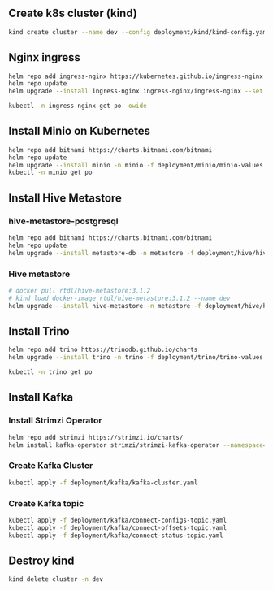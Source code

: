 ## Create k8s cluster (kind)
```bash
kind create cluster --name dev --config deployment/kind/kind-config.yaml 
```
## Nginx ingress
```bash
helm repo add ingress-nginx https://kubernetes.github.io/ingress-nginx
helm repo update
helm upgrade --install ingress-nginx ingress-nginx/ingress-nginx --set controller.hostNetwork=true,controller.service.type="",controller.kind=DaemonSet --namespace ingress-nginx --version 4.10.1 --create-namespace --debug

kubectl -n ingress-nginx get po -owide
```
## Install Minio on Kubernetes

```bash
helm repo add bitnami https://charts.bitnami.com/bitnami
helm repo update
helm upgrade --install minio -n minio -f deployment/minio/minio-values.yaml bitnami/minio --create-namespace --debug --version 14.6.0
kubectl -n minio get po
```
## Install Hive Metastore

### hive-metastore-postgresql
```bash
helm repo add bitnami https://charts.bitnami.com/bitnami
helm repo update
helm upgrade --install metastore-db -n metastore -f deployment/hive/hive-metastore-postgres-values.yaml bitnami/postgresql --create-namespace --debug --version 15.4.2
```
### Hive metastore
```bash
# docker pull rtdl/hive-metastore:3.1.2
# kind load docker-image rtdl/hive-metastore:3.1.2 --name dev
helm upgrade --install hive-metastore -n metastore -f deployment/hive/hive-metastore-values.yaml ../charts/hive-metastore --create-namespace --debug
```
## Install Trino
```bash
helm repo add trino https://trinodb.github.io/charts
helm upgrade --install trino -n trino -f deployment/trino/trino-values.yaml trino/trino --create-namespace --debug --version 0.21.0

kubectl -n trino get po
```

## Install Kafka

### Install Strimzi Operator

```bash
helm repo add strimzi https://strimzi.io/charts/
helm install kafka-operator strimzi/strimzi-kafka-operator --namespace=kafka --create-namespace --debug --version 0.41.0
```

### Create Kafka Cluster

```bash
kubectl apply -f deployment/kafka/kafka-cluster.yaml
```
### Create Kafka topic

```bash
kubectl apply -f deployment/kafka/connect-configs-topic.yaml
kubectl apply -f deployment/kafka/connect-offsets-topic.yaml
kubectl apply -f deployment/kafka/connect-status-topic.yaml

```
## Destroy kind

```bash
kind delete cluster -n dev 
```